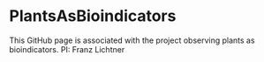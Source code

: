 # PlantsAsBioindicators
This GitHub page is associated with the project observing plants as bioindicators. PI: Franz Lichtner
